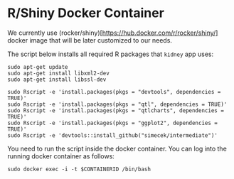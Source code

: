 # R/Shiny Docker Container

We currently use (rocker/shiny)[https://hub.docker.com/r/rocker/shiny/] docker image that will be later customized to our needs.

The script below installs all required R packages that `kidney` app uses:

```
sudo apt-get update
sudo apt-get install libxml2-dev
sudo apt-get install libssl-dev

sudo Rscript -e 'install.packages(pkgs = "devtools", dependencies = TRUE)'
sudo Rscript -e 'install.packages(pkgs = "qtl", dependencies = TRUE)'
sudo Rscript -e 'install.packages(pkgs = "qtlcharts", dependencies = TRUE)'
sudo Rscript -e 'install.packages(pkgs = "ggplot2", dependencies = TRUE)'
sudo Rscript -e 'devtools::install_github("simecek/intermediate")'
```

You need to run the script inside the docker container. You can log into the running docker container as follows:

```
sudo docker exec -i -t $CONTAINERID /bin/bash
```